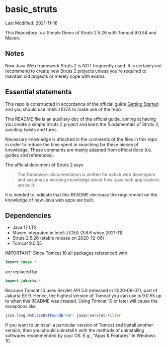 # basic_struts

Last Modified: 2021-11-16

This Repository Is a Simple Demo of Struts 2.5.26 with Tomcat 9.0.54 and Maven.

## Notes

Now Java Web framework Struts 2 is NOT frequently used. It is certainly not recommend to create new Struts 2 projects unless you're required to maintain old projects or merely cope with exams.

## Essential statements

This repo is constructed in accordance of the official guide [Getting Started](https://struts.apache.org/getting-started/) and you should use IntelliJ IDEA to make use of the repo.

This README file is an auxiliary doc of the official guide, aiming at having you create a simple Struts 2 project and learn the fundamentals of Struts 2, avoiding twists and turns.

Necessary knowledge is attached in the comments of the files in this repo in order to reduce the time spent in searching for these pieces of knowledge. These comments are mainly adapted from official docs (i.e. guides and references).

The official document of Struts 2 says

> The framework documentation is written for active web developers and assumes a working knowledge about how Java web applications are built.

It is needed to indicate that this README decrease the requirement on the knowledge of how Java web apps are built.

## Dependencies

- Java 17 LTS
- Maven integrated in IntelliJ IDEA (3.6.6 when 2021-11)
- Struts 2.5.26 (stable release on 2020-12-06)
- Tomcat 9.0.55

IMPORTANT: Since Tomcat 10 all packages referenced with

```java
import javax.*
```

are replaced by

```java
import jakarta.*
```

Because Tomcat 10 uses Servlet API 5.0 (released in 2020-09-07), part of Jakarta EE 9. Hence, the highest version of Tomcat you can use is 9.0.55 up to when this README was created. Using Tomcat 10 or later will cause the exceptions like

```java
java.lang.NoClassDefFoundError: javax/servlet/Filter
```

If you want to uninstall a particular version of Tomcat and install another version, then you should uninstall it with the methods of uninstalling softwares recommended by your OS. E.g., "Apps & Features" in Windows 10.

